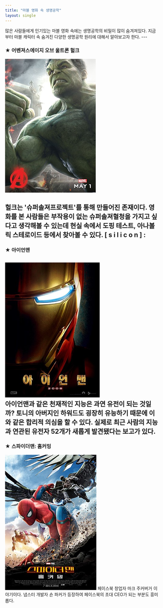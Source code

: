 ```yaml
--- 
title: "마블 영화 속 생명공학"
layout: single 
--- 
```

많은 사람들에게 인기있는 마블 영화 속에는 생명공학의 비밀이 많이 숨겨져있다. 지금부터 마블 캐릭터 속 숨겨진 다양한 생명공학 원리에 대해서 알아보고자 한다.  --- 
### ★ 어벤져스에이지 오브 울트론 헐크 

![hulk](/assets/images/hulk.PNG) 

헐크는 '슈퍼솔져프로젝트'를 통해 만들어진 존재이다. 영화를 본 사람들은 부작용이 없는 슈퍼솔져혈청을 가지고 싶다고 생각해볼 수 있는데 현실 속에서 도핑 테스트, 아나볼릭 스테로이드 등에서 찾아볼 수 있다.  [ s i l i c o n ] :  
--- 
### ★ 아이언맨
![ironman](/assets/images/ironman.PNG)  
아이언맨과 같은 천재적인 지능은 과연 유전이 되는 것일까? 토니의 아버지인 하워드도 굉장히 유능하기 때문에 이와 같은 합리적 의심을 할 수 있다. 실제로 최근 사람의 지능과 연관된 유전자 52개가 새롭게 발견됐다는 보고가 있다.
--- 
### ★ 스파이더맨: 홈커밍
[![spiderman](/assets/images/spiderman.jpg "더 자세한 내용을 원하시면 방문해 보세요 ")](https://www.ibric.org/upload/geditor/201911/0.83743700_1574302294.jpg) 
페이스북 창업자 마크 주커버거 이야기이다. 냅스터 개발자 숀 파커가 등장하여 페이스북의  초대 CEO가 되는 부분도 흥미롭다. 

